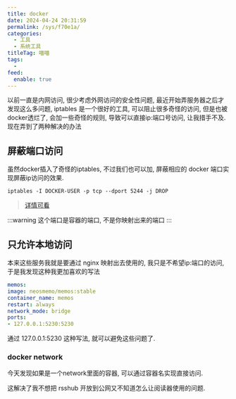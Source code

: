 ```yaml
---
title: docker 
date: 2024-04-24 20:31:59
permalink: /sys/f70e1a/
categories:
  - 工具
  - 系统工具
titleTag: 喵喵
tags:
  - 
feed:
  enable: true
---
```


以前一直是内网访问, 很少考虑外网访问的安全性问题, 最近开始弄服务器之后才发现这么多问题, iptables 是一个很好的工具, 可以阻止很多奇怪的访问, 但是也被docker透烂了, 会加一些奇怪的规则, 导致可以直接ip:端口号访问, 让我措手不及. 现在弄到了两种解决的办法

<!-- more -->

## 屏蔽端口访问

虽然docker插入了奇怪的iptables, 不过我们也可以加, 屏蔽相应的 docker 端口实现屏蔽ip访问的效果.

`iptables -I DOCKER-USER -p tcp --dport 5244 -j DROP`

> [详情可看](https://www.cnblogs.com/xiongzaiqiren/p/iptables.html)

:::warning
这个端口是容器的端口, 不是你映射出来的端口
:::

## 只允许本地访问

本来这些服务我就是要通过 nginx 映射出去使用的, 我只是不希望ip:端口的访问, 于是我发现这种我更加喜欢的写法

```yaml
memos:
image: neosmemo/memos:stable
container_name: memos
restart: always
network_mode: bridge
ports:
- 127.0.0.1:5230:5230
```

通过 127.0.0.1:5230 这种写法, 就可以避免这些问题了.

### docker network

今天发现如果是一个network里面的容器, 可以通过容器名实现直接访问.

这解决了我不想把 rsshub 开放到公网又不知道怎么让阅读器使用的问题.
